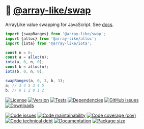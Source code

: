 :twisted_rightwards_arrows: [@array-like/swap](https://array-like.github.io/swap)
==

ArrayLike value swapping for JavaScript.
See [docs](https://array-like.github.io/swap/index.html).

```js
import {swapRanges} from '@array-like/swap';
import {alloc} from '@array-like/alloc';
import {iota} from '@array-like/iota';

const n = 6;
const a = alloc(n);
iota(a, 0, n, 0);
const b = alloc(n);
iota(b, 0, n, 0);

swapRanges(a, 0, 3, b, 3);
a; // 3 4 5 3 4 5
b; // 0 1 2 0 1 2
```

[![License](https://img.shields.io/github/license/array-like/swap.svg)](https://raw.githubusercontent.com/array-like/swap/main/LICENSE)
[![Version](https://img.shields.io/npm/v/@array-like/swap.svg)](https://www.npmjs.org/package/@array-like/swap)
[![Tests](https://img.shields.io/github/workflow/status/array-like/swap/ci?event=push&label=tests)](https://github.com/array-like/swap/actions/workflows/ci.yml?query=branch:main)
[![Dependencies](https://img.shields.io/librariesio/github/array-like/swap.svg)](https://github.com/array-like/swap/network/dependencies)
[![GitHub issues](https://img.shields.io/github/issues/array-like/swap.svg)](https://github.com/array-like/swap/issues)
[![Downloads](https://img.shields.io/npm/dm/@array-like/swap.svg)](https://www.npmjs.org/package/@array-like/swap)

[![Code issues](https://img.shields.io/codeclimate/issues/array-like/swap.svg)](https://codeclimate.com/github/array-like/swap/issues)
[![Code maintainability](https://img.shields.io/codeclimate/maintainability/array-like/swap.svg)](https://codeclimate.com/github/array-like/swap/trends/churn)
[![Code coverage (cov)](https://img.shields.io/codecov/c/gh/array-like/swap/main.svg)](https://codecov.io/gh/array-like/swap)
[![Code technical debt](https://img.shields.io/codeclimate/tech-debt/array-like/swap.svg)](https://codeclimate.com/github/array-like/swap/trends/technical_debt)
[![Documentation](https://array-like.github.io/swap/badge.svg)](https://array-like.github.io/swap/source.html)
[![Package size](https://img.shields.io/bundlephobia/minzip/@array-like/swap)](https://bundlephobia.com/result?p=@array-like/swap)
